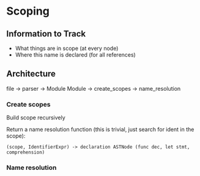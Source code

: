 # Scoping

## Information to Track
* What things are in scope (at every node)
* Where this name is declared (for all references)

## Architecture
file -> parser -> Module
Module -> create_scopes -> name_resolution

### Create scopes

Build scope recursively

Return a name resolution function (this is trivial, just search for ident in the scope):

    (scope, IdentifierExpr) -> declaration ASTNode (func dec, let stmt, comprehension)



### Name resolution
